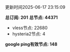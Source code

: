 更新时间2025-06-17 23:15:09

**总订阅: 201**
**总节点: 44371**
- vless节点: 22680
- hysteria2节点: 4

**google ping有效节点: 148**
